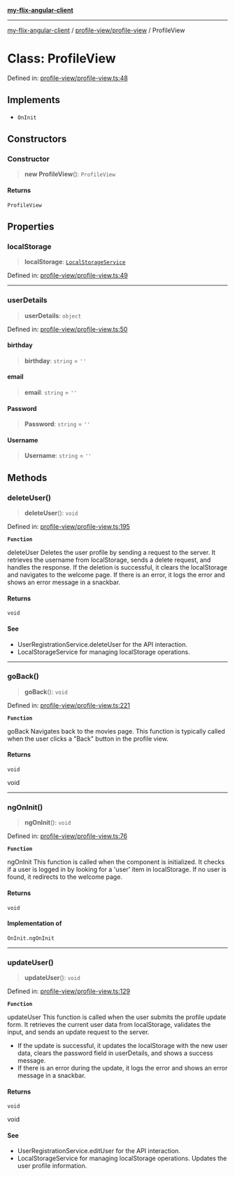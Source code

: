 [**my-flix-angular-client**](/README.md)

***

[my-flix-angular-client](../../../modules.md) / [profile-view/profile-view](../README.md) / ProfileView

# Class: ProfileView

Defined in: [profile-view/profile-view.ts:48](https://github.com/srpmfp/myFlix-Angular-client/blob/3b98426b0b09b021ab5e603ef7ab490cf6b10ea4/src/app/profile-view/profile-view.ts#L48)

## Implements

- `OnInit`

## Constructors

### Constructor

> **new ProfileView**(): `ProfileView`

#### Returns

`ProfileView`

## Properties

### localStorage

> **localStorage**: [`LocalStorageService`](../../../services/storage.service/classes/LocalStorageService.md)

Defined in: [profile-view/profile-view.ts:49](https://github.com/srpmfp/myFlix-Angular-client/blob/3b98426b0b09b021ab5e603ef7ab490cf6b10ea4/src/app/profile-view/profile-view.ts#L49)

***

### userDetails

> **userDetails**: `object`

Defined in: [profile-view/profile-view.ts:50](https://github.com/srpmfp/myFlix-Angular-client/blob/3b98426b0b09b021ab5e603ef7ab490cf6b10ea4/src/app/profile-view/profile-view.ts#L50)

#### birthday

> **birthday**: `string` = `''`

#### email

> **email**: `string` = `''`

#### Password

> **Password**: `string` = `''`

#### Username

> **Username**: `string` = `''`

## Methods

### deleteUser()

> **deleteUser**(): `void`

Defined in: [profile-view/profile-view.ts:195](https://github.com/srpmfp/myFlix-Angular-client/blob/3b98426b0b09b021ab5e603ef7ab490cf6b10ea4/src/app/profile-view/profile-view.ts#L195)

**`Function`**

deleteUser
Deletes the user profile by sending a request to the server.
It retrieves the username from localStorage, sends a delete request,
and handles the response.
If the deletion is successful, it clears the localStorage and navigates to the welcome page.
If there is an error, it logs the error and shows an error message in a snackbar.

#### Returns

`void`

#### See

 - UserRegistrationService.deleteUser for the API interaction.
 - LocalStorageService for managing localStorage operations.

***

### goBack()

> **goBack**(): `void`

Defined in: [profile-view/profile-view.ts:221](https://github.com/srpmfp/myFlix-Angular-client/blob/3b98426b0b09b021ab5e603ef7ab490cf6b10ea4/src/app/profile-view/profile-view.ts#L221)

**`Function`**

goBack
Navigates back to the movies page.
This function is typically called when the user clicks a "Back" button in the profile view.

#### Returns

`void`

void

***

### ngOnInit()

> **ngOnInit**(): `void`

Defined in: [profile-view/profile-view.ts:76](https://github.com/srpmfp/myFlix-Angular-client/blob/3b98426b0b09b021ab5e603ef7ab490cf6b10ea4/src/app/profile-view/profile-view.ts#L76)

**`Function`**

ngOnInit
This function is called when the component is initialized.
It checks if a user is logged in by looking for a 'user' item in localStorage.
If no user is found, it redirects to the welcome page.

#### Returns

`void`

#### Implementation of

`OnInit.ngOnInit`

***

### updateUser()

> **updateUser**(): `void`

Defined in: [profile-view/profile-view.ts:129](https://github.com/srpmfp/myFlix-Angular-client/blob/3b98426b0b09b021ab5e603ef7ab490cf6b10ea4/src/app/profile-view/profile-view.ts#L129)

**`Function`**

updateUser
This function is called when the user submits the profile update form.
It retrieves the current user data from localStorage,
validates the input, and sends an update request to the server.
* If the update is successful, it updates the localStorage with the new user data,
clears the password field in userDetails, and shows a success message.
* If there is an error during the update, it logs the error and shows an error message in a snackbar.

#### Returns

`void`

void

#### See

 - UserRegistrationService.editUser for the API interaction.
 - LocalStorageService for managing localStorage operations.
Updates the user profile information.

